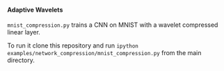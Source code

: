 #### Adaptive Wavelets
```mnist_compression.py``` trains a CNN on MNIST with a wavelet
compressed linear layer.

To run it clone this repository and run ```ipython examples/network_compression/mnist_compression.py```
from the main directory.
